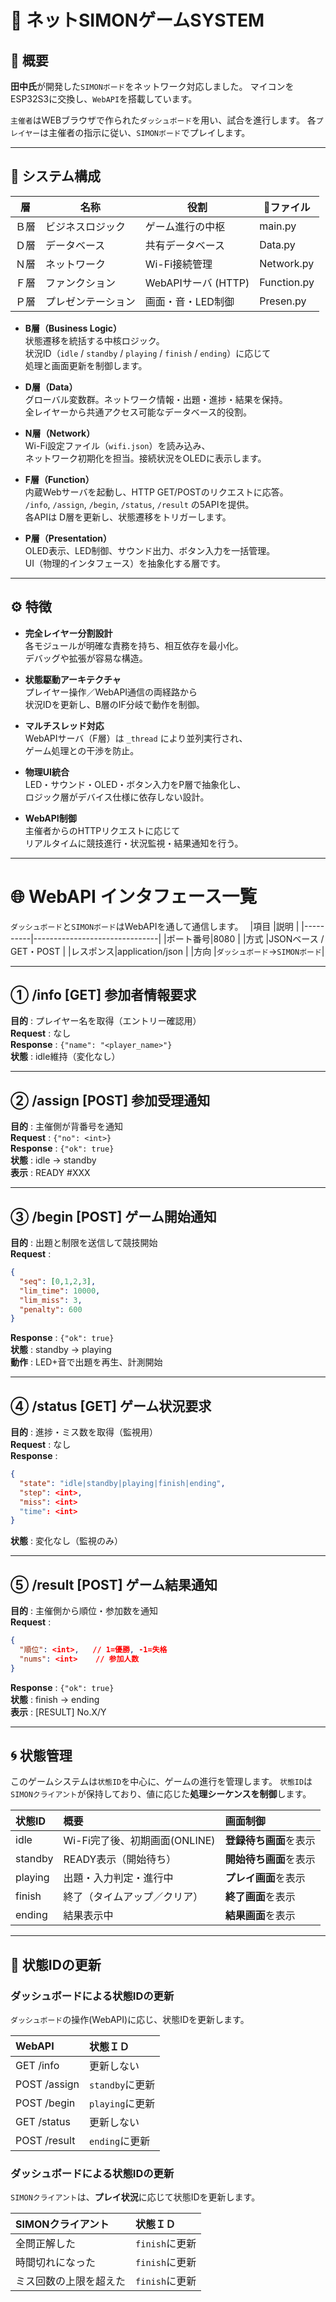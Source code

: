 # 🧠 ネットSIMONゲームSYSTEM

## 🔷 概要
**田中氏**が開発した`SIMONボード`をネットワーク対応しました。
マイコンをESP32S3に交換し、`WebAPI`を搭載しています。  

`主催者`はWEBブラウザで作られた`ダッシュボード`を用い、試合を進行します。
各`プレイヤー`は主催者の指示に従い、`SIMONボード`でプレイします。

---
## 🧩 システム構成
|層  |名称              |役割                |📁ファイル|
|--- |------------------|--------------------|-----------|
|Ｂ層|ビジネスロジック  |ゲーム進行の中枢    |main.py    |
|Ｄ層|データベース      |共有データベース    |Data.py    |
|Ｎ層|ネットワーク      |Wi-Fi接続管理       |Network.py |
|Ｆ層|ファンクション    |WebAPIサーバ (HTTP) |Function.py|
|Ｐ層|プレゼンテーション|画面・音・LED制御   |Presen.py  |

- **B層（Business Logic）**  
  状態遷移を統括する中核ロジック。  
  状況ID（`idle` / `standby` / `playing` / `finish` / `ending`）に応じて  
  処理と画面更新を制御します。

- **D層（Data）**  
  グローバル変数群。ネットワーク情報・出題・進捗・結果を保持。  
  全レイヤーから共通アクセス可能なデータベース的役割。

- **N層（Network）**  
  Wi-Fi設定ファイル（`wifi.json`）を読み込み、  
  ネットワーク初期化を担当。接続状況をOLEDに表示します。

- **F層（Function）**  
  内蔵Webサーバを起動し、HTTP GET/POSTのリクエストに応答。  
  `/info`, `/assign`, `/begin`, `/status`, `/result` の5APIを提供。  
  各APIは D層を更新し、状態遷移をトリガーします。

- **P層（Presentation）**  
  OLED表示、LED制御、サウンド出力、ボタン入力を一括管理。  
  UI（物理的インタフェース）を抽象化する層です。

---
## ⚙️ 特徴

- **完全レイヤー分割設計**  
  各モジュールが明確な責務を持ち、相互依存を最小化。  
  デバッグや拡張が容易な構造。

- **状態駆動アーキテクチャ**  
  プレイヤー操作／WebAPI通信の両経路から  
  状況IDを更新し、B層のIF分岐で動作を制御。

- **マルチスレッド対応**  
  WebAPIサーバ（F層）は `_thread` により並列実行され、  
  ゲーム処理との干渉を防止。

- **物理UI統合**  
  LED・サウンド・OLED・ボタン入力をP層で抽象化し、  
  ロジック層がデバイス仕様に依存しない設計。

- **WebAPI制御**  
  主催者からのHTTPリクエストに応じて  
  リアルタイムに競技進行・状況監視・結果通知を行う。

-----
# 🌐 WebAPI インタフェース一覧
`ダッシュボード`と`SIMONボード`はWebAPIを通して通信します。　 
|項目      |説明                           |
|----------|-------------------------------|
|ポート番号|8080                           |
|方式      |JSONベース / GET・POST         |
|レスポンス|application/json               |
|方向      |`ダッシュボード`→`SIMONボード`|

---
## ① /info   [GET] 参加者情報要求
**目的** : プレイヤー名を取得（エントリー確認用）  
**Request** : なし  
**Response** : `{"name": "<player_name>"}`  
**状態** : idle維持（変化なし）

---
## ② /assign [POST] 参加受理通知
**目的** : 主催側が背番号を通知  
**Request** : `{"no": <int>}`  
**Response** : `{"ok": true}`  
**状態** : idle → standby  
**表示** : READY #XXX

---
## ③ /begin  [POST] ゲーム開始通知
**目的** : 出題と制限を送信して競技開始  
**Request** :
```json
{
  "seq": [0,1,2,3],
  "lim_time": 10000,
  "lim_miss": 3,
  "penalty": 600
}
```
**Response** : `{"ok": true}`  
**状態** : standby → playing  
**動作** : LED+音で出題を再生、計測開始

---
## ④ /status [GET] ゲーム状況要求
**目的** : 進捗・ミス数を取得（監視用）  
**Request** : なし  
**Response** :
```json
{
  "state": "idle|standby|playing|finish|ending",
  "step": <int>,
  "miss": <int>
  "time": <int>
}
```
**状態** : 変化なし（監視のみ）

---
## ⑤ /result [POST] ゲーム結果通知
**目的** : 主催側から順位・参加数を通知  
**Request** :
```json
{
  "順位": <int>,   // 1=優勝, -1=失格
  "nums": <int>    // 参加人数
}
```
**Response** : `{"ok": true}`  
**状態** : finish → ending  
**表示** : [RESULT] No.X/Y

---
## 🌀 状態管理
このゲームシステムは`状態ID`を中心に、ゲームの進行を管理します。
`状態ID`は`SIMONクライアント`が保持しており、値に応じた**処理シーケンスを制御**します。

| 状態ID | 概要 | 画面制御 |
|:--|:--|:--|
| idle    | Wi-Fi完了後、初期画面(ONLINE) | **登録待ち画面**を表示 |
| standby | READY表示（開始待ち） | **開始待ち画面**を表示 |
| playing | 出題・入力判定・進行中 | **プレイ画面**を表示 |
| finish  | 終了（タイムアップ／クリア） | **終了画面**を表示 |
| ending  | 結果表示中 | **結果画面**を表示 |

---
## 🧩 状態IDの更新

### ダッシュボードによる状態IDの更新
`ダッシュボード`の操作(WebAPI)に応じ、状態IDを更新します。

| WebAPI | 状態ＩＤ |
|:--|:--|
|GET  /info  |更新しない     |
|POST /assign|`standby`に更新|
|POST /begin |`playing`に更新|
|GET  /status|更新しない     |
|POST /result|`ending`に更新 |

### ダッシュボードによる状態IDの更新
`SIMONクライアント`は、**プレイ状況**に応じて状態IDを更新します。

| SIMONクライアント | 状態ＩＤ |
|:--|:--|
|全問正解した|`finish`に更新|
|時間切れになった|`finish`に更新|
|ミス回数の上限を超えた|`finish`に更新|